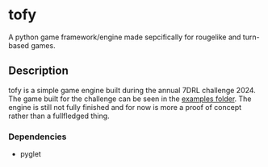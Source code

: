 # tofy

A python game framework/engine made sepcifically for rougelike and turn-based games.

## Description

tofy is a simple game engine built during the annual 7DRL challenge 2024. The game built for the challenge can be seen in the [examples folder](/examples).
The engine is still not fully finished and for now is more a proof of concept rather than a fullfledged thing.


### Dependencies

* pyglet



